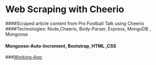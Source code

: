 # Web Scraping with Cheerio
####Scraped article content from Pro Football Talk using Cheerio
####Technologies: Node,Cheerio, Body-Parser, Express, MongoDB , Mongoose 
#### Mongoose-Auto-Increment, Bootstrap, HTML ,CSS

###[Working-App](http://scrapingpft.herokuapp.com)